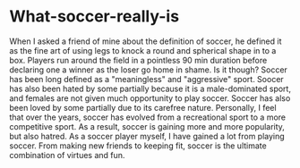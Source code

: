 # What-soccer-really-is
When I asked a friend of mine about the definition of soccer, he defined it as the fine art of using legs to knock a round and spherical shape in to a box. Players run around the field in a pointless 90 min duration before declaring one a winner as the loser go home in shame.
Is it though?
Soccer has been long defined as a "meaningless" and "aggressive" sport. 
Soocer has also been hated by some partially because it is a male-dominated sport, and females are not given much opportunity to play soccer.
Soccer has also been loved by some partially due to its carefree nature.
Personally, I feel that over the years, soccer has evolved from a recreational sport to a more competitive sport.
As a result, soccer is gaining more and more popularity, but also hatred.
As a soccer player myself, I have gained a lot from playing soccer.
From making new friends to keeping fit, soccer is the ultimate combination of virtues and fun.

